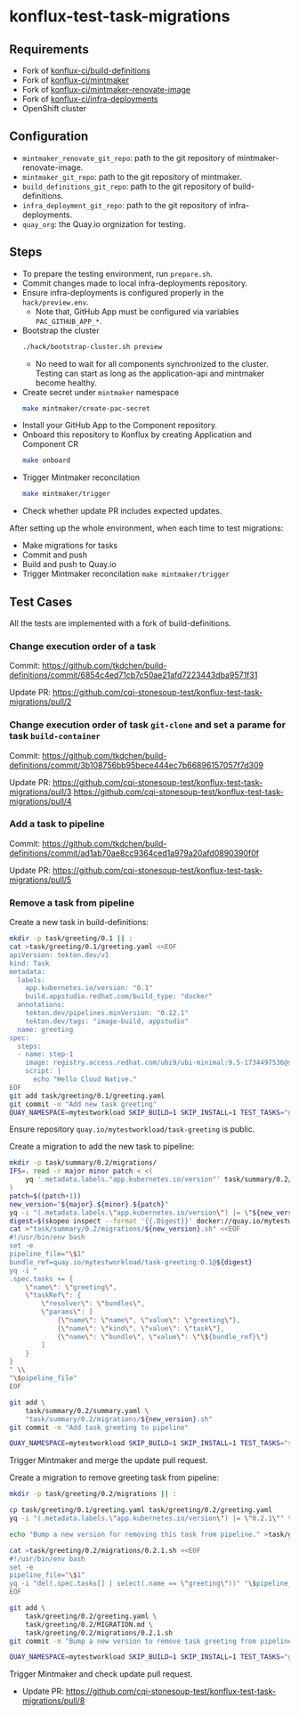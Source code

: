 # konflux-test-task-migrations

## Requirements

- Fork of [konflux-ci/build-definitions](https://github.com/konflux-ci/build-definitions/)
- Fork of [konflux-ci/mintmaker](https://github.com/konflux-ci/mintmaker/)
- Fork of [konflux-ci/mintmaker-renovate-image](https://github.com/konflux-ci/mintmaker-renovate-image/)
- Fork of [konflux-ci/infra-deployments](https://github.com/konflux-ci/infra-deployments)
- OpenShift cluster

## Configuration

- `mintmaker_renovate_git_repo`: path to the git repository of mintmaker-renovate-image.
- `mintmaker_git_repo`: path to the git repository of mintmaker.
- `build_definitions_git_repo`: path to the git repository of build-definitions.
- `infra_deployment_git_repo`: path to the git repository of infra-deployments.
- `quay_org`: the Quay.io orgnization for testing.

## Steps

- To prepare the testing environment, run `prepare.sh`.
- Commit changes made to local infra-deployments repository.
- Ensure infra-deployments is configured properly in the `hack/preview.env`.
    - Note that, GitHub App must be configured via variables `PAC_GITHUB_APP_*`.
- Bootstrap the cluster
    ```bash
    ./hack/bootstrap-cluster.sh preview
    ```
    - No need to wait for all components synchronized to the cluster. Testing can start as long as the application-api and mintmaker become healthy.
- Create secret under `mintmaker` namespace
    ```bash
    make mintmaker/create-pac-secret
    ```
- Install your GitHub App to the Component repository.
- Onboard this repository to Konflux by creating Application and Component CR
    ```bash
    make onboard
    ```
- Trigger Mintmaker reconcilation
    ```bash
    make mintmaker/trigger
    ```
- Check whether update PR includes expected updates.

After setting up the whole environment, when each time to test migrations:

- Make migrations for tasks
- Commit and push
- Build and push to Quay.io
- Trigger Mintmaker reconcilation `make mintmaker/trigger`

## Test Cases

All the tests are implemented with a fork of build-definitions.

### Change execution order of a task

Commit: https://github.com/tkdchen/build-definitions/commit/6854c4ed71cb7c50ae21afd7223443dba9571f31

Update PR: https://github.com/cqi-stonesoup-test/konflux-test-task-migrations/pull/2

### Change execution order of task `git-clone` and set a parame for task `build-container`

Commit: https://github.com/tkdchen/build-definitions/commit/3b108756bb95bece444ec7b66896157057f7d309

Update PR: https://github.com/cqi-stonesoup-test/konflux-test-task-migrations/pull/3 https://github.com/cqi-stonesoup-test/konflux-test-task-migrations/pull/4

### Add a task to pipeline

Commit: https://github.com/tkdchen/build-definitions/commit/ad1ab70ae8cc9364ced1a979a20afd0890390f0f

Update PR: https://github.com/cqi-stonesoup-test/konflux-test-task-migrations/pull/5

### Remove a task from pipeline

Create a new task in build-definitions:

```bash
mkdir -p task/greeting/0.1 || :
cat >task/greeting/0.1/greeting.yaml <<EOF
apiVersion: tekton.dev/v1
kind: Task
metadata:
  labels:
    app.kubernetes.io/version: "0.1"
    build.appstudio.redhat.com/build_type: "docker"
  annotations:
    tekton.dev/pipelines.minVersion: "0.12.1"
    tekton.dev/tags: "image-build, appstudio"
  name: greeting
spec:
  steps:
  - name: step-1
    image: registry.access.redhat.com/ubi9/ubi-minimal:9.5-1734497536@sha256:94b434a29a894129301f6ff52dbddb19422fc800a109170c634b056da8cd704f
    script: |
      echo "Hello Cloud Native."
EOF
git add task/greeting/0.1/greeting.yaml
git commit -m "Add new task greeting"
QUAY_NAMESPACE=mytestworkload SKIP_BUILD=1 SKIP_INSTALL=1 TEST_TASKS="greeting" ./hack/build-and-push.sh
```

Ensure repository `quay.io/mytestworkload/task-greeting` is public.

Create a migration to add the new task to pipeline:

```bash
mkdir -p task/summary/0.2/migrations/
IFS=. read -r major minor patch < <(
    yq '.metadata.labels."app.kubernetes.io/version"' task/summary/0.2/summary.yaml
)
patch=$((patch+1))
new_version="${major}.${minor}.${patch}"
yq -i "(.metadata.labels.\"app.kubernetes.io/version\") |= \"${new_version}\"" task/summary/0.2/summary.yaml
digest=$(skopeo inspect --format '{{.Digest}}' docker://quay.io/mytestworkload/task-greeting:0.1)
cat >"task/summary/0.2/migrations/${new_version}.sh" <<EOF
#!/usr/bin/env bash
set -e
pipeline_file="\$1"
bundle_ref=quay.io/mytestworkload/task-greeting:0.1@${digest}
yq -i "
.spec.tasks += {
    \"name\": \"greeting\",
    \"taskRef\": {
        \"resolver\": \"bundles\",
        \"params\": [
            {\"name\": \"name\", \"value\": \"greeting\"},
            {\"name\": \"kind\", \"value\": \"task\"},
            {\"name\": \"bundle\", \"value\": \"\${bundle_ref}\"}
        ]
    }
}
" \\
"\$pipeline_file"
EOF

git add \
    task/summary/0.2/summary.yaml \
    "task/summary/0.2/migrations/${new_version}.sh"
git commit -m "Add task greeting to pipeline"

QUAY_NAMESPACE=mytestworkload SKIP_BUILD=1 SKIP_INSTALL=1 TEST_TASKS="summary" ./hack/build-and-push.sh
```

Trigger Mintmaker and merge the update pull request.

Create a migration to remove greeting task from pipeline:

```bash
mkdir -p task/greeting/0.2/migrations || :

cp task/greeting/0.1/greeting.yaml task/greeting/0.2/greeting.yaml
yq -i "(.metadata.labels.\"app.kubernetes.io/version\") |= \"0.2.1\"" task/greeting/0.2/greeting.yaml

echo "Bump a new version for removing this task from pipeline." >task/greeting/0.2/MIGRATION.md

cat >task/greeting/0.2/migrations/0.2.1.sh <<EOF
#!/usr/bin/env bash
set -e
pipeline_file="\$1"
yq -i "del(.spec.tasks[] | select(.name == \"greeting\"))" "\$pipeline_file"
EOF

git add \
    task/greeting/0.2/greeting.yaml \
    task/greeting/0.2/MIGRATION.md \
    task/greeting/0.2/migrations/0.2.1.sh
git commit -m "Bump a new version to remove task greeting from pipeline"

QUAY_NAMESPACE=mytestworkload SKIP_BUILD=1 SKIP_INSTALL=1 TEST_TASKS="greeting" ./hack/build-and-push.sh
```

Trigger Mintmaker and check update pull request.

- Update PR: https://github.com/cqi-stonesoup-test/konflux-test-task-migrations/pull/8
